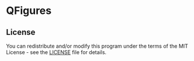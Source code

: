 # QFigures


## License

You can redistribute and/or modify this program under the terms of the MIT
License - see the [LICENSE](LICENSE) file for details.

